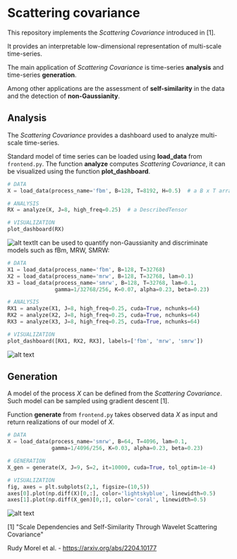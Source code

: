 # Scattering covariance

This repository implements the *Scattering Covariance* introduced in [1].

It provides an interpretable low-dimensional representation of multi-scale time-series. 

The main application of *Scattering Covariance* is time-series **analysis** and time-series **generation**. 

Among other applications are the assessment of **self-similarity** in the data and the detection of **non-Gaussianity**. 

## Analysis

The *Scattering Covariance* provides a dashboard used to analyze multi-scale time-series.

Standard model of time series can be loaded using **load_data** from `frontend.py`. The function **analyze** computes *Scattering Covariance*, it can be visualized using the function **plot_dashboard**. 

```python
# DATA
X = load_data(process_name='fbm', B=128, T=8192, H=0.5)  # a B x T array

# ANALYSIS
RX = analyze(X, J=8, high_freq=0.25)  # a DescribedTensor

# VISUALIZATION
plot_dashboard(RX)
```

![alt text](illustration/fbm_dashboard.png "Reconstructions from Categorical VAE")It can be used to quantify non-Gaussianity and discriminate models such as fBm, MRW, SMRW:

```python
# DATA
X1 = load_data(process_name='fbm', B=128, T=32768)
X2 = load_data(process_name='mrw', B=128, T=32768, lam=0.1)
X3 = load_data(process_name='smrw', B=128, T=32768, lam=0.1,
               gamma=1/32768/256, K=0.07, alpha=0.23, beta=0.23)

# ANALYSIS
RX1 = analyze(X1, J=8, high_freq=0.25, cuda=True, nchunks=64)
RX2 = analyze(X2, J=8, high_freq=0.25, cuda=True, nchunks=64)
RX3 = analyze(X3, J=8, high_freq=0.25, cuda=True, nchunks=64)

# VISUALIZATION
plot_dashboard([RX1, RX2, RX3], labels=['fbm', 'mrw', 'smrw'])
```

![alt text](illustration/dashboard_fbm_mrw_smrw.png "Samples from Bernoulli VAE")

## Generation

A model of the process $X$ can be defined from the *Scattering Covariance*. Such model can be sampled using gradient descent [1].

Function **generate** from `frontend.py` takes observed data $X$ as input and return realizations of our model of $X$. 

```python
# DATA
X = load_data(process_name='smrw', B=64, T=4096, lam=0.1, 
              gamma=1/4096/256, K=0.03, alpha=0.23, beta=0.23)

# GENERATION
X_gen = generate(X, J=9, S=2, it=10000, cuda=True, tol_optim=1e-4)

# VISUALIZATION
fig, axes = plt.subplots(2,1, figsize=(10,5))
axes[0].plot(np.diff(X)[0,:], color='lightskyblue', linewidth=0.5)
axes[1].plot(np.diff(X_gen)[0,:], color='coral', linewidth=0.5)
```

![alt text](illustration/generation.png "Samples from Bernoulli VAE")

[1] "Scale Dependencies and Self-Similarity Through Wavelet Scattering Covariance"

Rudy Morel et al. - https://arxiv.org/abs/2204.10177
